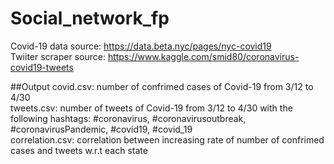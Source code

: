 # Social_network_fp

Covid-19 data source: https://data.beta.nyc/pages/nyc-covid19  
Twiiter scraper source: https://www.kaggle.com/smid80/coronavirus-covid19-tweets

##Output
covid.csv: number of confrimed cases of Covid-19 from 3/12 to 4/30  
tweets.csv: number of tweets of Covid-19 from 3/12 to 4/30 with the following hashtags: #coronavirus, #coronavirusoutbreak, #coronavirusPandemic, #covid19, #covid_19  
correlation.csv: correlation between increasing rate of number of confrimed cases and tweets w.r.t each state
